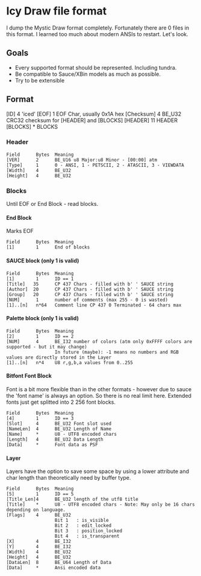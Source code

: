 # Icy Draw file format

I dump the Mystic Draw format completely. Fortunately there are 0 files in this format. 
I learned too much about modern ANSIs to restart.
Let's look.

## Goals

- Every supported format should be represented. Including tundra.
- Be compatible to Sauce/XBin models as much as possible.
- Try to be extensible


## Format
[ID]       4      'iced'
[EOF]      1      EOF Char, usually 0x1A hex
[Checksum] 4      BE_U32 CRC32 checksum for [HEADER] and [BLOCKS]
[HEADER]   11     HEADER
[BLOCKS]   *      BLOCKS
<EOF>

### Header
```
Field      Bytes  Meaning
[VER]      2      BE_U16 u8 Major:u8 Minor - [00:00] atm
[Type]     1      0 - ANSI, 1 - PETSCII, 2 - ATASCII, 3 - VIEWDATA
[Width]    4      BE_U32
[Height]   4      BE_U32

```

### Blocks
Until EOF or End Block - read blocks.

#### End Block
Marks EOF
```
Field      Bytes  Meaning
[1]        1      End of blocks
```

#### SAUCE block (only 1 is valid)
```
Field      Bytes  Meaning
[1]        1      ID == 1
[Title]   35      CP 437 Chars - filled with b' ' SAUCE string
[Author]  20      CP 437 Chars - filled with b' ' SAUCE string
[Group]   20      CP 437 Chars - filled with b' ' SAUCE string
[NUM]      1      number of comments (max 255 - 0 is wasted)
[1]..[n]   n*64   Comment line CP 437 0 Terminated - 64 chars max
```

#### Palette block (only 1 is valid)
```
Field      Bytes  Meaning
[2]        1      ID == 2
[NUM]      4      BE_I32 number of colors (atm only 0xFFFF colors are supported - but it may change)
                  In future (maybe): -1 means no numbers and RGB values are directly stored in the Layer    
[1]..[n]   n*4    U8 r,g,b,a values from 0..255
```

#### Bitfont Font Block
Font is a bit more flexible than in the other formats - however due to sauce the 'font name' is always an option.
So there is no real limit here. Extended fonts just get splitted into 2 256 font blocks.

```
Field      Bytes  Meaning
[4]        1      ID == 3
[Slot]     4      BE_U32 Font slot used
[NameLen]  4      BE_U32 Length of Name
[Name]     *      U8 - UTF8 encoded chars
[Length]   4      BE_U32 Data Length
[Data]     *      Font data as PSF
```

#### Layer
Layers have the option to save some space by using a lower attribute and char length than theoretically need by buffer type.

```
Field      Bytes  Meaning
[5]        1      ID == 5
[Title_Len]4      BE_U32 length of the utf8 title
[Title]    *      U8 - UTF8 encoded chars - Note: May only be 16 chars depending on language.
[Flags]    4      BE_U32
                  Bit 1   : is_visible
                  Bit 2   : edit_locked
                  Bit 3   : position_locked
                  Bit 4   : is_transparent
[X]        4      BE_I32
[Y]        4      BE_I32
[Width]    4      BE_U32
[Height]   4      BE_U32
[DataLen]  8      BE_U64 Length of Data
[Data]     *      Ansi encoded data
```

